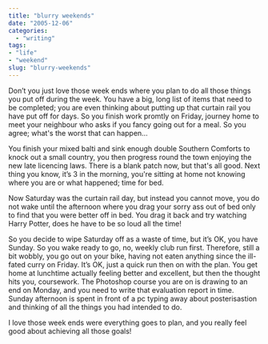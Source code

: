 ```yaml
---
title: "blurry weekends"
date: "2005-12-06"
categories: 
  - "writing"
tags:
- "life"
- "weekend"
slug: "blurry-weekends"
---
```


Don’t you just love those week ends where you plan to do all those things you put off during the week. You have a big, long list of items that need to be completed; you are even thinking about putting up that curtain rail you have put off for days. So you finish work promtly on Friday, journey home to meet your neighbour who asks if you fancy going out for a meal. So you agree; what's the worst that can happen…  

You finish your mixed balti and sink enough double Southern Comforts to knock out a small country, you then progress round the town enjoying the new late licencing laws. There is a blank patch now, but that's all good. Next thing you know, it’s 3 in the morning, you're sitting at home not knowing where you are or what happened; time for bed.
  
Now Saturday was the curtain rail day, but instead you cannot move, you do not wake until the afternoon where you drag your sorry ass out of bed only to find that you were better off in bed. You drag it back and try watching Harry Potter, does he have to be so loud all the time!  

So you decide to wipe Saturday off as a waste of time, but it’s OK, you have Sunday. So you wake ready to go, no, weekly club run first. Therefore, still a bit wobbly, you go out on your bike, having not eaten anything since the ill-fated curry on Friday. It’s OK, just a quick run then on with the plan. You get home at lunchtime actually feeling better and excellent, but then the thought hits you, coursework. The Photoshop course you are on is drawing to an end on Monday, and you need to write that evaluation report in time. Sunday afternoon is spent in front of a pc typing away about posterisastion and thinking of all the things you had intended to do.  

I love those week ends were everything goes to plan, and you really feel good about achieving all those goals!
